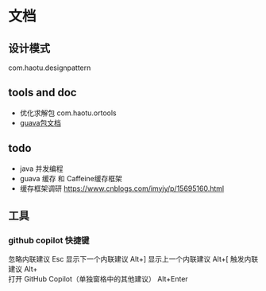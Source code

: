 # 文档


## 设计模式
com.haotu.designpattern

## tools and doc
- 优化求解包 com.haotu.ortools
- [guava包文档](https://doc.yonyoucloud.com/doc/wiki/project/google-guava-official-tutorial/listenablefuture.html)


## todo
- java 并发编程
- guava 缓存 和 Caffeine缓存框架
- 缓存框架调研 https://www.cnblogs.com/imyjy/p/15695160.html


## 工具

### github copilot 快捷键

忽略内联建议	Esc
显示下一个内联建议	Alt+]
显示上一个内联建议	Alt+[
触发内联建议	Alt+\
打开 GitHub Copilot（单独窗格中的其他建议）	Alt+Enter




